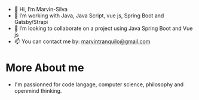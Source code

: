 - 👋 Hi, I’m Marvin-Silva
- 🌱 I’m working with Java, Java Script, vue js, Spring Boot and Gatsby/Strapi
- 💞️ I’m looking to collaborate on a project using Java Spring Boot and Vue js 
- 📫 You can contact me by: marvintranquilo@gmail.com

# More About me
- I'm passionned for code langage, computer science, philosophy and openmind thinking.

<!---
I am a curious guy with a sense of work, with out sense no work !, i like learning langagues and programming langages.
--->
